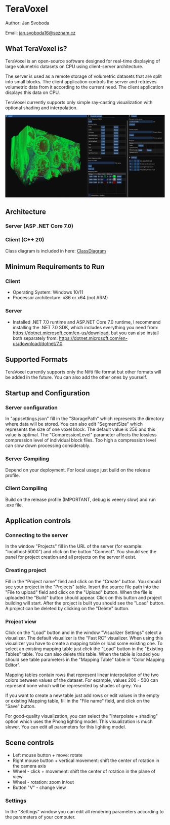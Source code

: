 # TeraVoxel

 Author: Jan Svoboda

 Email: jan.svoboda16@seznam.cz

## What TeraVoxel is?

TeraVoxel is an open-source software designed for real-time displaying of large volumetric datasets on CPU using client-server architecture. 

The server is used as a remote storage of volumetric datasets that are split into small blocks. The client application controls the server and retrieves volumetric data from it according to the current need. The client application displays this data on CPU.

TeraVoxel currently supports only simple ray-casting visualization with optional shading and interpolation.

![Screenshot](/doc/images/windows.png)

## Architecture 
### Server (ASP .NET Core 7.0)
### Client (C++ 20)
Class diagram is included in here: [ClassDiagram](doc/TeraVoxelClientClassDiagram.html)

## Minimum Requirements to Run
### Client
* Operating System: Windows 10/11
* Processor architecture: x86 or x64 (not ARM)

### Server
* Installed .NET 7.0 runtime and ASP.NET Core 7.0 runtime, I recommend installing the .NET 7.0 SDK, which includes everything you need from: https://dotnet.microsoft.com/en-us/download, but you can also install both separately from: https://dotnet.microsoft.com/en-us/download/dotnet/7.0. 

## Supported Formats
TeraVoxel currently supports only the Nifti file format but other formats will be added in the future. You can also add the other ones by yourself.

## Startup and Configuration 
### Server configuration 
In "appsettings.json" fill in the "StoragePath" which represents the directory where data will be stored. You can also edit "SegmentSize" which represents the size of one voxel block.
The default value is 256 and this value is optimal. The "CompressionLevel" parameter affects the lossless compression level of individual block files. Too high a compression level can slow down processing considerably. 

### Server Compiling
Depend on your deployment. For local usage just build on the release profile.

### Client Compiling
Build on the release profile (IMPORTANT, debug is veeery slow) and run .exe file.

## Application controls
### Connecting to the server
In the window "Projects" fill in the URL of the server (for example: "localhost:5000") and click on the button "Connect". You should see the panel for project creation and all projects on the server if exist.

### Creating project
Fill in the "Project name" field and click on the "Create" button. You should see your project in the "Projects" table. Insert the source file path into the "File to upload" field and click on the "Upload" button. When the file is uploaded the "Build" button should appear. Click on this button and project building will start. After the project is built you should see the "Load" button. A project can be deleted by clicking on the "Delete" button. 

### Project view
Click on the "Load" button and in the window "Visualizer Settings" select a visualizer. The default visualizer is the "Fast RC" visualizer. When using this visualizer you have to create a mapping table or load some existing one. To select an existing mapping table just click the "Load" button in the "Existing Tables" table. You can also delete this table. 
When the table is loaded you should see table parameters in the "Mapping Table" table in "Color Mapping Editor". 

Mapping tables contain rows that represent linear interpolation of the two colors between values of the dataset. For example, values 200 - 500 can represent bone which will be represented by shades of grey. You 

If you want to create a new table just add rows or edit values in the empty or existing Mapping table, fill in the "File name" field, and click on the "Save" button.

For good-quality visualization, you can select the "Interpolate + shading" option which uses the Phong lighting model. This visualization is much slower. You can edit all parameters for this lighting model.

## Scene controls
* Left mouse button + move: rotate
* Right mouse button + vertical movement: shift the center of rotation in the camera axis
* Wheel - click + movement: shift the center of rotation in the plane of view
* Wheel - rotation: zoom in/out
* Button "V" - change view

### Settings 
In the "Settings" window you can edit all rendering parameters according to the parameters of your computer. 

